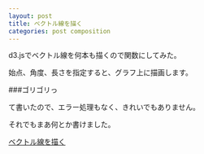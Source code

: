 ```yaml
---
layout: post
title: ベクトル線を描く
categories: post composition
---
```


d3.jsでベクトル線を何本も描くので関数にしてみた。

始点、角度、長さを指定すると、グラフ上に描画します。

###ゴリゴリっ

て書いたので、エラー処理もなく、きれいでもありません。

それでもまあ何とか書けました。

[ベクトル線を描く]({{domain}}/d3/svg/shapes/draw_vector_arrow.html)
